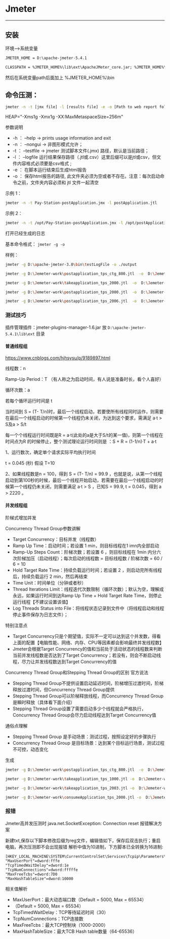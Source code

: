 # Jmeter 
----------------------------------------------------

## 安装

环境-->系统变量
```xml
JMETER_HOME = D:\apache-jmeter-5.4.1

CLASSPATH = %JMETER_HOME%\lib\ext\ApacheJMeter_core.jar; %JMETER_HOME%\lib\jorphan.jar; 

```

然后在系统变量path后面加上 %JMETER_HOME%\bin


##  命令压测：
```bash
jmeter -n -t [jmx file] -l [results file] -e -o [Path to web report folder]
```

HEAP="-Xms1g -Xmx1g -XX:MaxMetaspaceSize=256m"

参数说明

- -h ： –help -> prints usage information and exit
- -n ： –nongui -> 非图形模式允许；
- -t ： –testfile <argument> -> jmeter 测试脚本文件(.jmx) 路径，默认是当前路径；
- -l ： –logfile <argument> 运行结果保存路径（.jtl或.csv）这里后缀可以是jtl或csv，但文件内容格式必须要是csv格式 ;
- -e ： 在脚本运行结束后生成html报告
- -o ： 保存html报告的路径, 此文件夹必须为空或者不存在。注意：每次启动命令之前，文件夹内容必须和 jtl 文件一起清空

示例 1：

```bash
jmeter -n -t Pay-Station-postApplication.jmx -l postApplication.jtl
```
示例 2：

```bash
jmeter -n -t /opt/Pay-Station-postApplication.jmx -l /opt/postApplication.jtl -e -o /opt/test
```

打开已经生成的日志

基本命令格式： `jmeter -g -o `

样例：
```bash
jmeter -g D:\apache-jmeter-3.0\bin\testLogFile -o ./output 

jmeter -g D:\Jemeter-work\postapplication_tps_ctg_800.jtl  -o  D:\Jemeter-work\postapplication_tps_ctg_80

jmeter -g D:\Jemeter-work\takeapplication_tps_2000.jtl  -o  D:\Jemeter-work\takeapplication_tps_2000

jmeter -g D:\Jemeter-work\postapplication_tps_2000.jtl  -o  D:\Jemeter-work\postapplication_tps_2000

jmeter -g D:\Jemeter-work\postapplication_tps_2006.jtl  -o  D:\Jemeter-work\postapplication_tps_2006

```


### 测试技巧

插件管理插件：jmeter-plugins-manager-1.6.jar
放 `D:\apache-jmeter-5.4.1\lib\ext` 目录


#### 普通线程组

https://www.cnblogs.com/hjhsysu/p/9189897.html

线程数：n

Ramp-Up Period：T （有人称之为启动时间，有人说是准备时长，看个人喜好）

循环次数：a  

若每个循环运行时间是 t

当时间到 S = (T- T/n)时，最后一个线程启动，若要使所有线程同时运作，则需要在最后一个线程启动的时候第一个线程仍未关闭，为达到这个要求，需满足 a·t > S及a > S/t

每一个个线程运行时间既是R = a·t(此处的a是大于S/t的某一值)，则第一个线程在时间点为R 的时候停止，整个测试理论运行时间则是 ：S + R = (1-1/n)·T + a·t

1、运行数次，确定单个请求实际平均执行时间

t = 0.045 (秒)
假设 T=10

2、如果线程数是n = 100，得到 S = (T- T/n) = 99.9 ，也就是说，从第一个线程启动到第100秒的时候，最后一个线程开始启动，若需要在最后一个线程启动的时候第一个线程仍未关闭，则需要满足 a·t > S ，已知S = 99.9, t = 0.045，得到 a > 2220 。



#### 并发线程组

阶梯式增加并发

Concurrency Thread Group参数讲解

-  Target Concurrency：目标并发（线程数）
-  Ramp Up Time：启动时间；若设置 1 min，则目标线程在1 imn内全部启动
-  Ramp-Up Steps Count：阶梯次数；若设置 6 ，则目标线程在 1min 内分六次阶梯加压（启动线程）；每次启动的线程数 = 目标线程数 / 阶梯次数 = 60 / 6 = 10
-  Hold Target Rate Time：持续负载运行时间；若设置 2 ，则启动完所有线程后，持续负载运行 2 min，然后再结束
-  Time Unit：时间单位（分钟或者秒）
-  Thread Iterations Limit：线程迭代次数限制（循环次数）；默认为空，理解成永远，如果运行时间到达Ramp Up Time + Hold Target Rate Time，则停止运行线程【不建议设置该值】
-  Log Threads Status into File：将线程状态记录到文件中（将线程启动和线程停止事件保存为日志文件）；

特别注意点

-  Target Concurrency只是个期望值，实际不一定可以达到这个并发数，得看上面的配置【电脑性能、网络、内存、CPU等因素都会影响最终并发线程数】
-  Jmeter会根据Target Concurrency的值和当前处于活动状态的线程数来判断当前并发线程数是否达到了Target Concurrency；若没有，则会不断启动线程，尽力让并发线程数达到Target Concurrency的值

Concurrency Thread Group和Stepping Thread Group的区别
官方说法

- Stepping Thread Group不提供设置启动延迟时间，阶梯增压过渡时间，阶梯释放过渡时间，但Concurrency Thread Group提供
- Stepping Thread Group可以阶梯释放线程，而Concurrency Thread Group是瞬时释放（具体看下面介绍）
- Stepping Thread Group设置了需要启动多少个线程就会严格执行，Concurrency Thread Group会尽力启动线程达到Target Concurrency值

 
通俗点理解

- Stepping Thread Group 是手动场景：测试过程，按照设定好的步骤执行
- Concurrency Thread Group 是目标场景：达到某个目标运行场景，测试过程不可控，动态变化



生成

```bash
jmeter -g D:\Jemeter-work\postapplication_tps_ctg_800.jtl  -o  D:\Jemeter-work\postapplication_tps_ctg_80

jmeter -g D:\Jemeter-work\takeapplication_tps_1000.jtl -o  D:\Jemeter-work\takeapplication_tps_1000

jmeter -g D:\Jemeter-work\takeapplication_tps_2003.jtl -o  D:\Jemeter-work\takeapplication_tps_2003

jmeter -g D:\Jemeter-work\consumeApplication_tps_2000.jtl -o  D:\Jemeter-work\consumeApplication_tps_2000
```


### 报错

Jmeter高并发压测时 java.net.SocketException: Connection reset 报错解决方案

新建txt,保存以下脚本修改后缀为reg文件，编辑值如下，保存后双击执行；重启电脑，再次压测即不会出现报错
解析中值为10进制，下方脚本已全转换为16进制:
```
[HKEY_LOCAL_MACHINE\SYSTEM\CurrentControlSet\Services\Tcpip\Parameters\]
"MaxUserPort"=dword:fffe
"TcpTimedWaitDelay"=dword:1e
"TcpNumConnections"=dword:fffffe
"MaxFreeTcbs"=dword:7D0
"MaxHashTableSize"=dword:10000
```
 

相关值解析

   - MaxUserPort：最大动态端口数（Default = 5000, Max = 65534）
   - （Default = 5000, Max = 65534）
   - TcpTimedWaitDelay：TCP等待延迟时间（30）
   - TcpNumConnections：TCP连接数
   - MaxFreeTcbs：最大TCP控制块（1000-2000）
   - MaxHashTableSize：最大TCB Hash table数量（64-65536）
